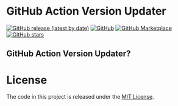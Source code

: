 # GitHub Action Version Updater

[![GitHub release (latest by date)](https://img.shields.io/github/v/release/saadmk11/github-action-upgrade?style=flat-square)](https://github.com/saadmk11/github-action-upgrade/releases/latest)
[![GitHub](https://img.shields.io/github/license/saadmk11/github-action-upgrade?style=flat-square)](https://github.com/saadmk11/github-action-upgrade/blob/master/LICENSE)
[![GitHub Marketplace](https://img.shields.io/badge/Get%20It-on%20Marketplace-orange?style=flat-square)](https://github.com/marketplace/actions/github-action-upgrade)
[![GitHub stars](https://img.shields.io/github/stars/saadmk11/github-action-upgrade?color=success&style=flat-square)](https://github.com/saadmk11/github-action-upgrade/stargazers)

## GitHub Action Version Updater?

# License

The code in this project is released under the [MIT License](LICENSE).